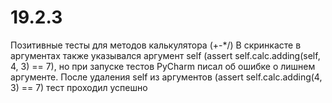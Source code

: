 # 19.2.3
Позитивные тесты для методов калькулятора (+-*/)
В скринкасте в аргументах  также указывался аргумент self (assert self.calc.adding(self, 4, 3) == 7), но при запуске тестов PyCharm писал об ошибке о лишнем аргументе. После удаления self из аргументов (assert self.calc.adding(4, 3) == 7) тест проходил успешно
